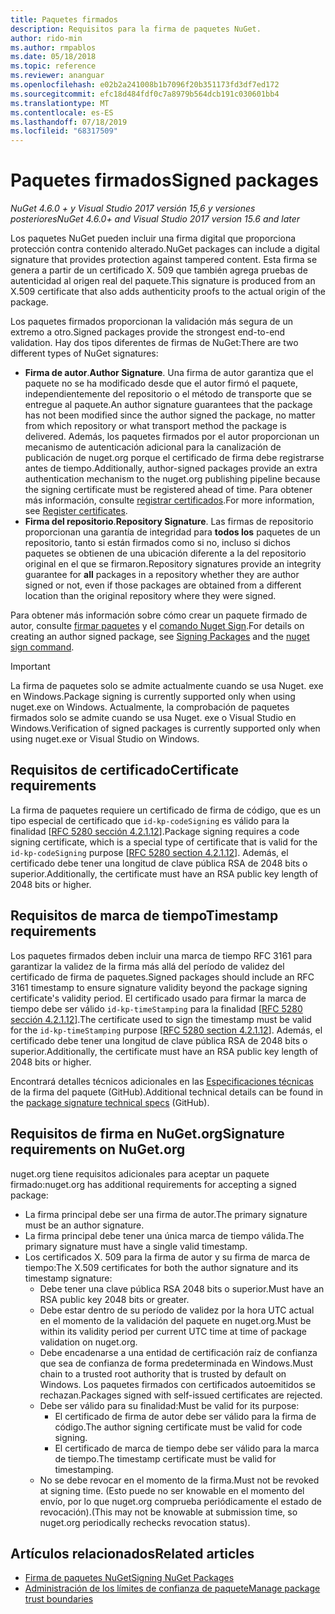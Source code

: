 ```yaml
---
title: Paquetes firmados
description: Requisitos para la firma de paquetes NuGet.
author: rido-min
ms.author: rmpablos
ms.date: 05/18/2018
ms.topic: reference
ms.reviewer: ananguar
ms.openlocfilehash: e02b2a241008b1b7096f20b351173fd3df7ed172
ms.sourcegitcommit: efc18d484fdf0c7a8979b564dcb191c030601bb4
ms.translationtype: MT
ms.contentlocale: es-ES
ms.lasthandoff: 07/18/2019
ms.locfileid: "68317509"
---
```

# <a name="signed-packages"></a><span data-ttu-id="c4dbd-103">Paquetes firmados</span><span class="sxs-lookup"><span data-stu-id="c4dbd-103">Signed packages</span></span>

<span data-ttu-id="c4dbd-104">*NuGet 4.6.0 + y Visual Studio 2017 versión 15,6 y versiones posteriores*</span><span class="sxs-lookup"><span data-stu-id="c4dbd-104">*NuGet 4.6.0+ and Visual Studio 2017 version 15.6 and later*</span></span>

<span data-ttu-id="c4dbd-105">Los paquetes NuGet pueden incluir una firma digital que proporciona protección contra contenido alterado.</span><span class="sxs-lookup"><span data-stu-id="c4dbd-105">NuGet packages can include a digital signature that provides protection against tampered content.</span></span> <span data-ttu-id="c4dbd-106">Esta firma se genera a partir de un certificado X. 509 que también agrega pruebas de autenticidad al origen real del paquete.</span><span class="sxs-lookup"><span data-stu-id="c4dbd-106">This signature is produced from an X.509 certificate that also adds authenticity proofs to the actual origin of the package.</span></span>

<span data-ttu-id="c4dbd-107">Los paquetes firmados proporcionan la validación más segura de un extremo a otro.</span><span class="sxs-lookup"><span data-stu-id="c4dbd-107">Signed packages provide the strongest end-to-end validation.</span></span> <span data-ttu-id="c4dbd-108">Hay dos tipos diferentes de firmas de NuGet:</span><span class="sxs-lookup"><span data-stu-id="c4dbd-108">There are two different types of NuGet signatures:</span></span>
- <span data-ttu-id="c4dbd-109">**Firma de autor**.</span><span class="sxs-lookup"><span data-stu-id="c4dbd-109">**Author Signature**.</span></span> <span data-ttu-id="c4dbd-110">Una firma de autor garantiza que el paquete no se ha modificado desde que el autor firmó el paquete, independientemente del repositorio o el método de transporte que se entregue al paquete.</span><span class="sxs-lookup"><span data-stu-id="c4dbd-110">An author signature guarantees that the package has not been modified since the author signed the package, no matter from which repository or what transport method the package is delivered.</span></span> <span data-ttu-id="c4dbd-111">Además, los paquetes firmados por el autor proporcionan un mecanismo de autenticación adicional para la canalización de publicación de nuget.org porque el certificado de firma debe registrarse antes de tiempo.</span><span class="sxs-lookup"><span data-stu-id="c4dbd-111">Additionally, author-signed packages provide an extra authentication mechanism to the nuget.org publishing pipeline because the signing certificate must be registered ahead of time.</span></span> <span data-ttu-id="c4dbd-112">Para obtener más información, consulte [registrar certificados](#signature-requirements-on-nugetorg).</span><span class="sxs-lookup"><span data-stu-id="c4dbd-112">For more information, see [Register certificates](#signature-requirements-on-nugetorg).</span></span>
- <span data-ttu-id="c4dbd-113">**Firma del repositorio**.</span><span class="sxs-lookup"><span data-stu-id="c4dbd-113">**Repository Signature**.</span></span> <span data-ttu-id="c4dbd-114">Las firmas de repositorio proporcionan una garantía de integridad para **todos los** paquetes de un repositorio, tanto si están firmados como si no, incluso si dichos paquetes se obtienen de una ubicación diferente a la del repositorio original en el que se firmaron.</span><span class="sxs-lookup"><span data-stu-id="c4dbd-114">Repository signatures provide an integrity guarantee for **all** packages in a repository whether they are author signed or not, even if those packages are obtained from a different location than the original repository where they were signed.</span></span>   

<span data-ttu-id="c4dbd-115">Para obtener más información sobre cómo crear un paquete firmado de autor, consulte [firmar paquetes](../create-packages/Sign-a-package.md) y el [comando Nuget Sign](../reference/cli-reference/cli-ref-sign.md).</span><span class="sxs-lookup"><span data-stu-id="c4dbd-115">For details on creating an author signed package, see [Signing Packages](../create-packages/Sign-a-package.md) and the [nuget sign command](../reference/cli-reference/cli-ref-sign.md).</span></span>

> [!Important]
> <span data-ttu-id="c4dbd-116">La firma de paquetes solo se admite actualmente cuando se usa Nuget. exe en Windows.</span><span class="sxs-lookup"><span data-stu-id="c4dbd-116">Package signing is currently supported only when using nuget.exe on Windows.</span></span> <span data-ttu-id="c4dbd-117">Actualmente, la comprobación de paquetes firmados solo se admite cuando se usa Nuget. exe o Visual Studio en Windows.</span><span class="sxs-lookup"><span data-stu-id="c4dbd-117">Verification of signed packages is currently supported only when using nuget.exe or Visual Studio on Windows.</span></span>

## <a name="certificate-requirements"></a><span data-ttu-id="c4dbd-118">Requisitos de certificado</span><span class="sxs-lookup"><span data-stu-id="c4dbd-118">Certificate requirements</span></span>

<span data-ttu-id="c4dbd-119">La firma de paquetes requiere un certificado de firma de código, que es un tipo especial de certificado que `id-kp-codeSigning` es válido para la finalidad [[RFC 5280 sección 4.2.1.12](https://tools.ietf.org/html/rfc5280#section-4.2.1.12)].</span><span class="sxs-lookup"><span data-stu-id="c4dbd-119">Package signing requires a code signing certificate, which is a special type of certificate that is valid for the `id-kp-codeSigning` purpose [[RFC 5280 section 4.2.1.12](https://tools.ietf.org/html/rfc5280#section-4.2.1.12)].</span></span> <span data-ttu-id="c4dbd-120">Además, el certificado debe tener una longitud de clave pública RSA de 2048 bits o superior.</span><span class="sxs-lookup"><span data-stu-id="c4dbd-120">Additionally, the certificate must have an RSA public key length of 2048 bits or higher.</span></span>

## <a name="timestamp-requirements"></a><span data-ttu-id="c4dbd-121">Requisitos de marca de tiempo</span><span class="sxs-lookup"><span data-stu-id="c4dbd-121">Timestamp requirements</span></span>

<span data-ttu-id="c4dbd-122">Los paquetes firmados deben incluir una marca de tiempo RFC 3161 para garantizar la validez de la firma más allá del período de validez del certificado de firma de paquetes.</span><span class="sxs-lookup"><span data-stu-id="c4dbd-122">Signed packages should include an RFC 3161 timestamp to ensure signature validity beyond the package signing certificate's validity period.</span></span> <span data-ttu-id="c4dbd-123">El certificado usado para firmar la marca de tiempo debe ser válido `id-kp-timeStamping` para la finalidad [[RFC 5280 sección 4.2.1.12](https://tools.ietf.org/html/rfc5280#section-4.2.1.12)].</span><span class="sxs-lookup"><span data-stu-id="c4dbd-123">The certificate used to sign the timestamp must be valid for the `id-kp-timeStamping` purpose [[RFC 5280 section 4.2.1.12](https://tools.ietf.org/html/rfc5280#section-4.2.1.12)].</span></span> <span data-ttu-id="c4dbd-124">Además, el certificado debe tener una longitud de clave pública RSA de 2048 bits o superior.</span><span class="sxs-lookup"><span data-stu-id="c4dbd-124">Additionally, the certificate must have an RSA public key length of 2048 bits or higher.</span></span>

<span data-ttu-id="c4dbd-125">Encontrará detalles técnicos adicionales en las [Especificaciones técnicas](https://github.com/NuGet/Home/wiki/Package-Signatures-Technical-Details) de la firma del paquete (GitHub).</span><span class="sxs-lookup"><span data-stu-id="c4dbd-125">Additional technical details can be found in the [package signature technical specs](https://github.com/NuGet/Home/wiki/Package-Signatures-Technical-Details) (GitHub).</span></span>

## <a name="signature-requirements-on-nugetorg"></a><span data-ttu-id="c4dbd-126">Requisitos de firma en NuGet.org</span><span class="sxs-lookup"><span data-stu-id="c4dbd-126">Signature requirements on NuGet.org</span></span>

<span data-ttu-id="c4dbd-127">nuget.org tiene requisitos adicionales para aceptar un paquete firmado:</span><span class="sxs-lookup"><span data-stu-id="c4dbd-127">nuget.org has additional requirements for accepting a signed package:</span></span>

- <span data-ttu-id="c4dbd-128">La firma principal debe ser una firma de autor.</span><span class="sxs-lookup"><span data-stu-id="c4dbd-128">The primary signature must be an author signature.</span></span>
- <span data-ttu-id="c4dbd-129">La firma principal debe tener una única marca de tiempo válida.</span><span class="sxs-lookup"><span data-stu-id="c4dbd-129">The primary signature must have a single valid timestamp.</span></span>
- <span data-ttu-id="c4dbd-130">Los certificados X. 509 para la firma de autor y su firma de marca de tiempo:</span><span class="sxs-lookup"><span data-stu-id="c4dbd-130">The X.509 certificates for both the author signature and its timestamp signature:</span></span>
  - <span data-ttu-id="c4dbd-131">Debe tener una clave pública RSA 2048 bits o superior.</span><span class="sxs-lookup"><span data-stu-id="c4dbd-131">Must have an RSA public key 2048 bits or greater.</span></span>
  - <span data-ttu-id="c4dbd-132">Debe estar dentro de su período de validez por la hora UTC actual en el momento de la validación del paquete en nuget.org.</span><span class="sxs-lookup"><span data-stu-id="c4dbd-132">Must be within its validity period per current UTC time at time of package validation on nuget.org.</span></span>
  - <span data-ttu-id="c4dbd-133">Debe encadenarse a una entidad de certificación raíz de confianza que sea de confianza de forma predeterminada en Windows.</span><span class="sxs-lookup"><span data-stu-id="c4dbd-133">Must chain to a trusted root authority that is trusted by default on Windows.</span></span> <span data-ttu-id="c4dbd-134">Los paquetes firmados con certificados autoemitidos se rechazan.</span><span class="sxs-lookup"><span data-stu-id="c4dbd-134">Packages signed with self-issued certificates are rejected.</span></span>
  - <span data-ttu-id="c4dbd-135">Debe ser válido para su finalidad:</span><span class="sxs-lookup"><span data-stu-id="c4dbd-135">Must be valid for its purpose:</span></span> 
    - <span data-ttu-id="c4dbd-136">El certificado de firma de autor debe ser válido para la firma de código.</span><span class="sxs-lookup"><span data-stu-id="c4dbd-136">The author signing certificate must be valid for code signing.</span></span>
    - <span data-ttu-id="c4dbd-137">El certificado de marca de tiempo debe ser válido para la marca de tiempo.</span><span class="sxs-lookup"><span data-stu-id="c4dbd-137">The timestamp certificate must be valid for timestamping.</span></span>
  - <span data-ttu-id="c4dbd-138">No se debe revocar en el momento de la firma.</span><span class="sxs-lookup"><span data-stu-id="c4dbd-138">Must not be revoked at signing time.</span></span> <span data-ttu-id="c4dbd-139">(Esto puede no ser knowable en el momento del envío, por lo que nuget.org comprueba periódicamente el estado de revocación).</span><span class="sxs-lookup"><span data-stu-id="c4dbd-139">(This may not be knowable at submission time, so nuget.org periodically rechecks revocation status).</span></span>
  
  
## <a name="related-articles"></a><span data-ttu-id="c4dbd-140">Artículos relacionados</span><span class="sxs-lookup"><span data-stu-id="c4dbd-140">Related articles</span></span>

- [<span data-ttu-id="c4dbd-141">Firma de paquetes NuGet</span><span class="sxs-lookup"><span data-stu-id="c4dbd-141">Signing NuGet Packages</span></span>](../create-packages/Sign-a-Package.md)
- [<span data-ttu-id="c4dbd-142">Administración de los límites de confianza de paquete</span><span class="sxs-lookup"><span data-stu-id="c4dbd-142">Manage package trust boundaries</span></span>](../consume-packages/installing-signed-packages.md)
